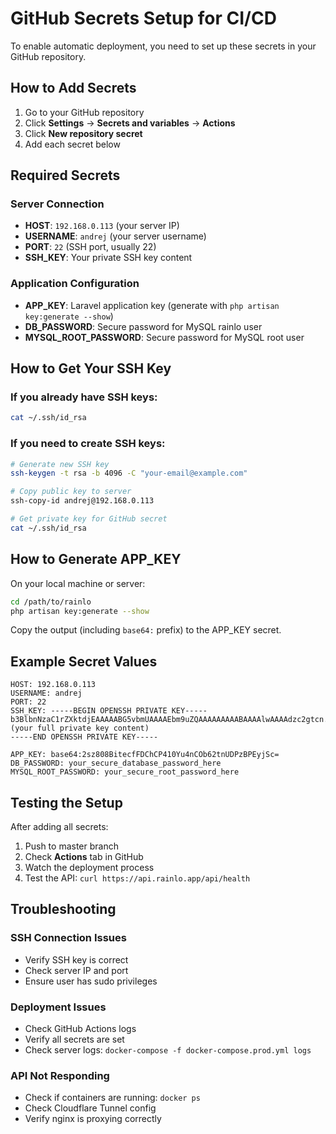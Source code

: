 # GitHub Secrets Setup for CI/CD

To enable automatic deployment, you need to set up these secrets in your GitHub repository.

## How to Add Secrets

1. Go to your GitHub repository
2. Click **Settings** → **Secrets and variables** → **Actions**
3. Click **New repository secret**
4. Add each secret below

## Required Secrets

### Server Connection
- **HOST**: `192.168.0.113` (your server IP)
- **USERNAME**: `andrej` (your server username)
- **PORT**: `22` (SSH port, usually 22)
- **SSH_KEY**: Your private SSH key content

### Application Configuration
- **APP_KEY**: Laravel application key (generate with `php artisan key:generate --show`)
- **DB_PASSWORD**: Secure password for MySQL rainlo user
- **MYSQL_ROOT_PASSWORD**: Secure password for MySQL root user

## How to Get Your SSH Key

### If you already have SSH keys:
```bash
cat ~/.ssh/id_rsa
```

### If you need to create SSH keys:
```bash
# Generate new SSH key
ssh-keygen -t rsa -b 4096 -C "your-email@example.com"

# Copy public key to server
ssh-copy-id andrej@192.168.0.113

# Get private key for GitHub secret
cat ~/.ssh/id_rsa
```

## How to Generate APP_KEY

On your local machine or server:
```bash
cd /path/to/rainlo
php artisan key:generate --show
```

Copy the output (including `base64:` prefix) to the APP_KEY secret.

## Example Secret Values

```
HOST: 192.168.0.113
USERNAME: andrej
PORT: 22
SSH_KEY: -----BEGIN OPENSSH PRIVATE KEY-----
b3BlbnNzaC1rZXktdjEAAAAABG5vbmUAAAAEbm9uZQAAAAAAAAABAAAAlwAAAAdzc2gtcn...
(your full private key content)
-----END OPENSSH PRIVATE KEY-----

APP_KEY: base64:2sz808BitecfFDChCP410Yu4nCOb62tnUDPzBPEyjSc=
DB_PASSWORD: your_secure_database_password_here
MYSQL_ROOT_PASSWORD: your_secure_root_password_here
```

## Testing the Setup

After adding all secrets:

1. Push to master branch
2. Check **Actions** tab in GitHub
3. Watch the deployment process
4. Test the API: `curl https://api.rainlo.app/api/health`

## Troubleshooting

### SSH Connection Issues
- Verify SSH key is correct
- Check server IP and port
- Ensure user has sudo privileges

### Deployment Issues
- Check GitHub Actions logs
- Verify all secrets are set
- Check server logs: `docker-compose -f docker-compose.prod.yml logs`

### API Not Responding
- Check if containers are running: `docker ps`
- Check Cloudflare Tunnel config
- Verify nginx is proxying correctly
